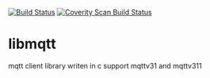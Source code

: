 [![Build Status](https://travis-ci.org/zhoukk/libmqtt.svg?branch=master)](https://travis-ci.org/zhoukk/libmqtt)
<a href="https://scan.coverity.com/projects/zhoukk-libmqtt">
  <img alt="Coverity Scan Build Status"
       src="https://scan.coverity.com/projects/12172/badge.svg"/>
</a>

# libmqtt
mqtt client library writen in c support mqttv31 and mqttv311
